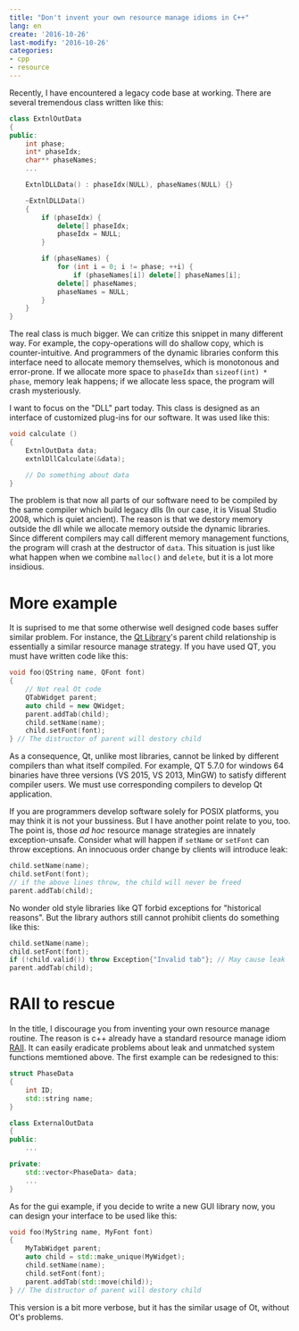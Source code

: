 ```yaml
---
title: "Don't invent your own resource manage idioms in C++" 
lang: en
create: '2016-10-26'
last-modify: '2016-10-26'
categories:
- cpp
- resource
---
```



Recently, I have encountered a legacy code base at working. There are several tremendous class written like this:

```c++
class ExtnlOutData
{
public:
    int phase;
    int* phaseIdx;
    char** phaseNames;
    ...

    ExtnlDLLData() : phaseIdx(NULL), phaseNames(NULL) {}

    ~ExtnlDLLData()
    {
        if (phaseIdx) {
            delete[] phaseIdx;
            phaseIdx = NULL;
        }

        if (phaseNames) {
            for (int i = 0; i != phase; ++i) {
                if (phaseNames[i]) delete[] phaseNames[i];
            delete[] phaseNames;
            phaseNames = NULL;
        }
    }
}
```

The real class is much bigger. We can critize this snippet in many different way. For example, the copy-operations will do shallow copy, which is counter-intuitive. And programmers of the dynamic libraries conform this interface need to allocate memory themselves, which is monotonous and error-prone. If we allocate more space to `phaseIdx` than `sizeof(int) * phase`, memory leak happens; if we allocate less space, the program will crash mysteriously.

I want to focus on the "DLL" part today. This class is designed as an interface of customized plug-ins for our software. It was used like this:

```c++
void calculate ()
{
    ExtnlOutData data;
    extnlDllCalculate(&data);

    // Do something about data
}
```

The problem is that now all parts of our software need to be compiled by the same compiler which build legacy dlls (In our case, it is Visual Studio 2008, which is quiet ancient). The reason is that we destory memory outside the dll while we allocate memory outside the dynamic libraries. Since different compilers may call different memory management functions, the program will crash at the destructor of `data`. This situation is just like what happen when we combine `malloc()` and `delete`, but it is a lot more insidious.


# More example

It is suprised to me that some otherwise well designed code bases suffer similar problem. For instance, the [Qt Library](http://www.qt-project.org)'s parent child relationship is essentially a similar resource manage strategy. If you have used QT, you must have written code like this:

```c++
void foo(QString name, QFont font)
{
    // Not real Ot code
    QTabWidget parent;
    auto child = new QWidget;
    parent.addTab(child);
    child.setName(name);
    child.setFont(font);
} // The distructor of parent will destory child
```

As a consequence, Qt, unlike most libraries, cannot be linked by different compilers than what itself compiled. For example, QT 5.7.0 for windows 64 binaries have three versions (VS 2015, VS 2013, MinGW) to satisfy different compiler users. We must use corresponding compilers to develop Qt application.

If you are programmers develop software solely for POSIX platforms, you may think it is not your bussiness. But I have another point relate to you, too. The point is, those *ad hoc* resource manage strategies are innately exception-unsafe. Consider what will happen if `setName` or `setFont` can throw exceptions. An innocuous order change by clients will introduce leak:

```c++
child.setName(name);
child.setFont(font);
// if the above lines throw, the child will never be freed
parent.addTab(child);
```

No wonder old style libraries like QT forbid exceptions for "historical reasons". But the library authors still cannot prohibit clients do something like this:

```c++
child.setName(name);
child.setFont(font);
if (!child.valid()) throw Exception{"Invalid tab"}; // May cause leak
parent.addTab(child);
```


# RAII to rescue

In the title, I discourage you from inventing your own resource manage routine. The reason is c++ already have a standard resource manage idiom [RAII](https://en.wikipedia.org/wiki/Resource_acquisition_is_initialization). It can easily eradicate problems about leak and unmatched system functions memtioned above. The first example can be redesigned to this:

```c++
struct PhaseData
{
    int ID;
    std::string name;
}

class ExternalOutData
{
public:
    ...

private:
    std::vector<PhaseData> data;
    ...
}
```

As for the gui example, if you decide to write a new GUI library now, you can design your interface to be used like this:

```c++
void foo(MyString name, MyFont font)
{
    MyTabWidget parent;
    auto child = std::make_unique(MyWidget);
    child.setName(name);
    child.setFont(font);
    parent.addTab(std::move(child));
} // The distructor of parent will destory child
```

This version is a bit more verbose, but it has the similar usage of Ot, without Ot's problems.
